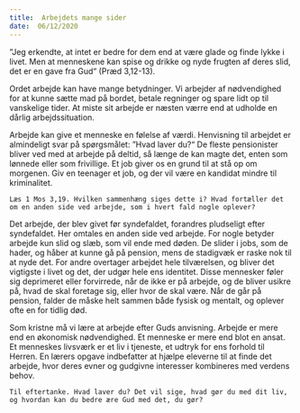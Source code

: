 ```yaml
---
title:  Arbejdets mange sider
date:  06/12/2020
---
```


”Jeg erkendte, at intet er bedre for dem end at være glade og finde lykke i livet. Men at menneskene kan spise og drikke og nyde frugten af deres slid, det er en gave fra Gud“ (Præd 3,12-13).

Ordet arbejde kan have mange betydninger. Vi arbejder af nødvendighed for at kunne sætte mad på bordet, betale regninger og spare lidt op til vanskelige tider. At miste sit arbejde er næsten værre end at udholde en dårlig arbejdssituation.

Arbejde kan give et menneske en følelse af værdi. Henvisning til arbejdet er almindeligt svar på spørgsmålet: ”Hvad laver du?“ De fleste pensionister bliver ved med at arbejde på deltid, så længe de kan magte det, enten som lønnede eller som frivillige. Et job giver os en grund til at stå op om morgenen. Giv en teenager et job, og der vil være en kandidat mindre til kriminalitet.

`Læs 1 Mos 3,19. Hvilken sammenhæng siges dette i? Hvad fortæller det om en anden side ved arbejde, som i hvert fald nogle oplever?`

Det arbejde, der blev givet før syndefaldet, forandres pludseligt efter syndefaldet. Her omtales en anden side ved arbejde. For nogle betyder arbejde kun slid og slæb, som vil ende med døden. De slider i jobs, som de hader, og håber at kunne gå på pension, mens de stadigvæk er raske nok til at nyde det. For andre overtager arbejdet hele tilværelsen, og bliver det vigtigste i livet og det, der udgør hele ens identitet. Disse mennesker føler sig deprimeret eller forvirrede, når de ikke er på arbejde, og de bliver usikre på, hvad de skal foretage sig, eller hvor de skal være. Når de går på pension, falder de måske helt sammen både fysisk og mentalt, og oplever ofte en for tidlig død.

Som kristne må vi lære at arbejde efter Guds anvisning. Arbejde er mere end en økonomisk nødvendighed. Et menneske er mere end blot en ansat. Et menneskes livsværk er et liv i tjeneste, et udtryk for ens forhold til Herren. En lærers opgave indbefatter at hjælpe eleverne til at finde det arbejde, hvor deres evner og gudgivne interesser kombineres med verdens behov.

`Til eftertanke. Hvad laver du? Det vil sige, hvad gør du med dit liv, og hvordan kan du bedre ære Gud med det, du gør?`